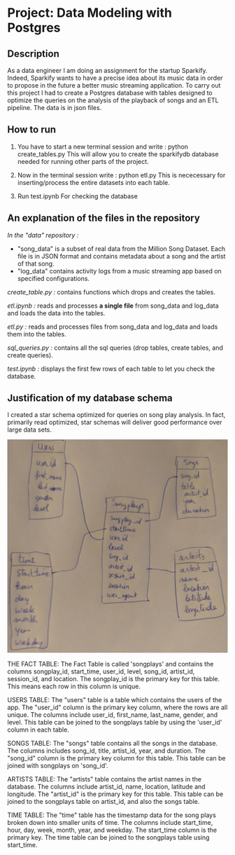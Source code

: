 
# Project: Data Modeling with Postgres

## Description

As a data engineer I am doing an assignment for the startup Sparkify. Indeed, Sparkify wants to have a precise idea about its music data in order to propose in the future a better music streaming application. To carry out this project I had to create a Postgres database with tables designed to optimize the queries on the analysis of the playback of songs and an ETL pipeline. The data is in json files.

## How to run 

1) You have to start a new terminal session and write : python create_tables.py
This will allow you to create the sparkifydb database needed for running other parts of the project.

2) Now in the terminal session write : python etl.py
This is nececessary for inserting/process the entire datasets into each table.

3) Run test.ipynb
For checking the database 

## An explanation of the files in the repository

*In the "data" repository :* 
- "song_data" is a subset of real data from the Million Song Dataset. Each file is in JSON format and contains metadata about a song and the artist of that song.
- "log_data" contains activity logs from a music streaming app based on specified configurations.

*create_table.py :* contains functions which drops and creates the tables.

*etl.ipynb :* reads and processes **a single file** from song_data and log_data and loads the data into the tables.
 
*etl.py :* reads and processes files from song_data and log_data and loads them into the tables.

*sql_queries.py :* contains all the sql queries (drop tables, create tables, and create queries).

*test.ipynb :* displays the first few rows of each table to let you check the database.


## Justification of my database schema

I created a star schema optimized for queries on song play analysis. In fact, primarily read optimized, star schemas will deliver good performance over large data sets.


![image](IMG_20221018_205707.jpg)    
    

THE FACT TABLE: The Fact Table is called 'songplays' and contains the columns songplay_id, start_time, user_id, level, song_id, artist_id, session_id, and location. The songplay_id is the primary key for this table. This means each row in this column is unique. 

USERS TABLE: The "users" table is a table which contains the users of the app. The "user_id" column is the primary key column, where the rows are all unique. The columns include user_id, first_name, last_name, gender, and level. This table can be joined to the songplays table by using the 'user_id' column in each table.

SONGS TABLE: The "songs" table contains all the songs in the database. The columns includes song_id, title, artist_id, year, and duration. The "song_id" column is the primary key column for this table. This table can be joined with songplays on 'song_id'.

ARTISTS TABLE: The "artists" table contains the artist names in the database. The columns include artist_id, name, location, latitude and longitude. The "artist_id" is the primary key for this table. This table can be joined to the songplays table on artist_id, and also the songs table.

TIME TABLE: The "time" table has the timestamp data for the song plays broken down into smaller units of time. The columns include start_time, hour, day, week, month, year, and weekday. The start_time column is the primary key. The time table can be joined to the songplays table using start_time.


